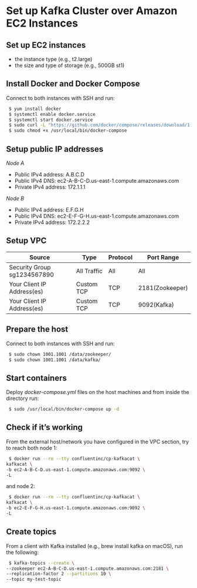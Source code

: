 # Set up Kafka Cluster over Amazon EC2 Instances

## Set up EC2 instances

 - the instance type (e.g., t2.large)
 - the size and type of storage (e.g., 500GB st1)

## Install Docker and Docker Compose

Connect to both instances with SSH and run:

```bash
 $ yum install docker
 $ systemctl enable docker.service
 $ systemctl start docker.service
 $ sudo curl -L "https://github.com/docker/compose/releases/download/1.28.2/docker-compose-$(uname -s)-$(uname -m)" -o /usr/local/bin/docker-compose
 $ sudo chmod +x /usr/local/bin/docker-compose
```

## Setup public IP addresses

*Node A*
 - Public IPv4 address: A.B.C.D
 - Public IPv4 DNS: ec2-A-B-C-D.us-east-1.compute.amazonaws.com
 - Private IPv4 address: 172.1.1.1

*Node B*
 - Public IPv4 address: E.F.G.H
 - Public IPv4 DNS: ec2-E-F-G-H.us-east-1.compute.amazonaws.com
 - Private IPv4 address: 172.2.2.2

## Setup VPC

| Source                       | Type        | Protocol | Port Range      |
| ---------------------------- | ----------- | -------- | --------------- |
| Security Group sg1234567890  | All Traffic | All      | All             |
| Your Client IP Address(es)   | Custom TCP  | TCP      | 2181(Zookeeper) |
| Your Client IP Address(es)   | Custom TCP  | TCP      | 9092(Kafka)     |

## Prepare the host

Connect to both instances with SSH and run:

```bash
 $ sudo chown 1001.1001 /data/zookeeper/
 $ sudo chown 1001.1001 /data/kafka/
```

## Start containers

Deploy *docker-compose.yml* files on the host machines and from
inside the directory run:

```bash
 $ sudo /usr/local/bin/docker-compose up -d
```

## Check if it’s working

From the external host/network you have configured in the VPC section,
try to reach both node 1:

```bash
 $ docker run --rm --tty confluentinc/cp-kafkacat \
kafkacat \
-b ec2-A-B-C-D.us-east-1.compute.amazonaws.com:9092 \
-L 
```

and node 2:

```bash
 $ docker run --rm --tty confluentinc/cp-kafkacat \
kafkacat \
-b ec2-E-F-G-H.us-east-1.compute.amazonaws.com:9092 \
-L 
```

## Create topics

From a client with Kafka installed (e.g., brew install kafka on macOS), run the following:

```bash
 $ kafka-topics --create \
--zookeeper ec2-A-B-C-D.us-east-1.compute.amazonaws.com:2181 \
--replication-factor 2 --partitions 10 \
--topic my-test-topic
```
